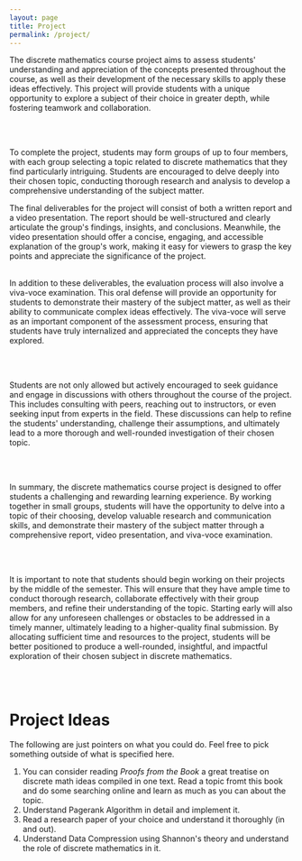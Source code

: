 ```yaml
---
layout: page
title: Project
permalink: /project/
---
```



<p style="text-align: justify;">

The discrete mathematics course project aims to assess students' understanding and appreciation of the concepts presented throughout the course, as well as their development of the necessary skills to apply these ideas effectively. This project will provide students with a unique opportunity to explore a subject of their choice in greater depth, while fostering teamwork and collaboration.  

<br>
<br>


To complete the project, students may form groups of up to four members, with each group selecting a topic related to discrete mathematics that they find particularly intriguing. Students are encouraged to delve deeply into their chosen topic, conducting thorough research and analysis to develop a comprehensive understanding of the subject matter.

The final deliverables for the project will consist of both a written report and a video presentation. The report should be well-structured and clearly articulate the group's findings, insights, and conclusions. Meanwhile, the video presentation should offer a concise, engaging, and accessible explanation of the group's work, making it easy for viewers to grasp the key points and appreciate the significance of the project.
<br> <br>

In addition to these deliverables, the evaluation process will also involve a viva-voce examination. This oral defense will provide an opportunity for students to demonstrate their mastery of the subject matter, as well as their ability to communicate complex ideas effectively. The viva-voce will serve as an important component of the assessment process, ensuring that students have truly internalized and appreciated the concepts they have explored.

<br> <br>

Students are not only allowed but actively encouraged to seek guidance and engage in discussions with others throughout the course of the project. This includes consulting with peers, reaching out to instructors, or even seeking input from experts in the field. These discussions can help to refine the students' understanding, challenge their assumptions, and ultimately lead to a more thorough and well-rounded investigation of their chosen topic.

<br> <br>

In summary, the discrete mathematics course project is designed to offer students a challenging and rewarding learning experience. By working together in small groups, students will have the opportunity to delve into a topic of their choosing, develop valuable research and communication skills, and demonstrate their mastery of the subject matter through a comprehensive report, video presentation, and viva-voce examination.

<br> <br>


It is important to note that students should begin working on their projects by the middle of the semester. This will ensure that they have ample time to conduct thorough research, collaborate effectively with their group members, and refine their understanding of the topic. Starting early will also allow for any unforeseen challenges or obstacles to be addressed in a timely manner, ultimately leading to a higher-quality final submission. By allocating sufficient time and resources to the project, students will be better positioned to produce a well-rounded, insightful, and impactful exploration of their chosen subject in discrete mathematics.

<br> <br>

</p>

# Project Ideas


The following are just pointers on what you could do. Feel free to pick something outside of what is specified here. 

1. You can consider reading *Proofs from the Book* a great treatise on discrete math ideas compiled in one text. Read a topic fromt this book and do some searching online and learn as much as you can about the topic.
2. Understand Pagerank Algorithm in detail and implement it. 
3. Read a research paper of your choice and understand it thoroughly (in and out).
4. Understand Data Compression using Shannon's theory and understand the role of discrete mathematics in it.  
